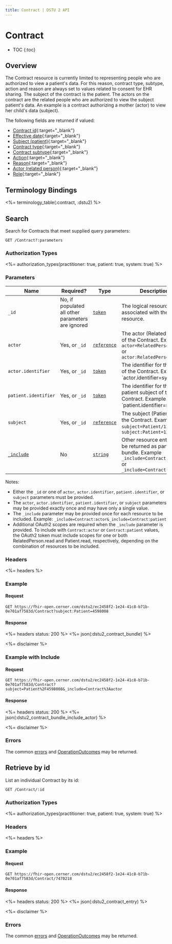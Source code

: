 ```yaml
---
title: Contract | DSTU 2 API
---
```


# Contract

* TOC
{:toc}

## Overview

The Contract resource is currently limited to representing people who are authorized to view a patient's data. For this reason, contract type, subtype, action and reason are always set to values related to consent for EHR sharing. The subject of the contract is the patient. The actors on the contract are the related people who are authorized to view the subject patient's data. An example is a contract authorizing a mother (actor) to view her child's data (subject).

The following fields are returned if valued:

* [Contract id](http://hl7.org/fhir/dstu2/resource-definitions.html#Resource.id){:target="_blank"}
* [Effective date](http://hl7.org/fhir/DSTU2/contract-definitions.html#Contract.applies){:target="_blank"}
* [Subject (patient)](http://hl7.org/fhir/DSTU2/contract-definitions.html#Contract.subject){:target="_blank"}
* [Contract type](http://hl7.org/fhir/DSTU2/contract-definitions.html#Contract.type){:target="_blank"}
* [Contract subtype](http://hl7.org/fhir/DSTU2/contract-definitions.html#Contract.subType){:target="_blank"}
* [Action](http://hl7.org/fhir/DSTU2/contract-definitions.html#Contract.action){:target="_blank"}
* [Reason](http://hl7.org/fhir/DSTU2/contract-definitions.html#Contract.actionReason){:target="_blank"}
* [Actor (related person)](http://hl7.org/fhir/DSTU2/contract-definitions.html#Contract.term.actor.entity){:target="_blank"}
* [Role](http://hl7.org/fhir/DSTU2/contract-definitions.html#Contract.term.actor.role){:target="_blank"}

## Terminology Bindings

<%= terminology_table(:contract, :dstu2) %>

## Search

Search for Contracts that meet supplied query parameters:

    GET /Contract?:parameters

### Authorization Types

<%= authorization_types(practitioner: true, patient: true, system: true) %>

### Parameters

 Name                 | Required?                                                    | Type          | Description
----------------------|--------------------------------------------------------------|---------------|------------------------------------------------------------------------------------------------------------------------------
 `_id`                | No, if populated all other parameters are ignored            | [`token`]     | The logical resource id associated with the resource.
 `actor`              | Yes, or `_id`                                                | [`reference`] | The actor (RelatedPerson) of the Contract. Example: `actor=RelatedPerson/1234` or `actor:RelatedPerson=1234`
 `actor.identifier`   | Yes, or `_id`                                                | [`token`]     | The identifier for the actor of the Contract. Example `actor.identifier=system|1234`
 `patient.identifier` | Yes, or `_id`                                                | [`token`]     | The identifier for the patient subject of the Contract. Example `patient.identifier=system|5678`
 `subject`            | Yes, or `_id`                                                | [`reference`] | The subject (Patient) of the Contract. Example `subject=Patient/1234` or `subject:Patient=1234`
 [`_include`]         | No                                                           | [`string`]    | Other resource entries to be returned as part of the bundle. Example `_include=Contract:actor` or `_include=Contract:patient`

Notes:

- Either the `_id` or one of `actor`, `actor.identifier`, `patient.identifier`, or `subject` parameters must be provided.
- The `actor`, `actor.identifier`, `patient.identifier`, or `subject` parameters may be provided exactly once and may have only a single value.
- The `_include` parameter may be provided once for each resource to be included. Example: `_include=Contract:actor&_include=Contract:patient`
- Additional OAuth2 scopes are required when the `_include` parameter is provided. To include with `Contract:actor` or `Contract:patient` values, the OAuth2 token must include scopes for one or both RelatedPerson.read and Patient.read, respectively, depending on the combination of resources to be included.

### Headers

 <%= headers %>

### Example

#### Request

    GET https://fhir-open.cerner.com/dstu2/ec2458f2-1e24-41c8-b71b-0e701af7583d/Contract?subject:Patient=4598008

#### Response

<%= headers status: 200 %>
<%= json(:dstu2_contract_bundle) %>

<%= disclaimer %>

### Example with Include

#### Request

    GET https://fhir-open.cerner.com/dstu2/ec2458f2-1e24-41c8-b71b-0e701af7583d/Contract?subject=Patient%2F4598008&_include=Contract%3Aactor

#### Response

<%= headers status: 200 %>
<%= json(:dstu2_contract_bundle_include_actor) %>

<%= disclaimer %>

### Errors

The common [errors] and [OperationOutcomes] may be returned.

## Retrieve by id

List an individual Contract by its id:

    GET /Contract/:id

### Authorization Types

<%= authorization_types(practitioner: true, patient: true, system: true) %>

### Headers

<%= headers %>

### Example

#### Request

    GET https://fhir-open.cerner.com/dstu2/ec2458f2-1e24-41c8-b71b-0e701af7583d/Contract/7470218

#### Response

<%= headers status: 200 %>
<%= json(:dstu2_contract_entry) %>

<%= disclaimer %>

### Errors

The common [errors] and [OperationOutcomes] may be returned.

[`reference`]: http://hl7.org/fhir/DSTU2/search.html#reference
[`string`]: http://hl7.org/fhir/DSTU2/search.html#string
[`token`]: http://hl7.org/fhir/DSTU2/search.html#token
[`_include`]: http://hl7.org/fhir/DSTU2/search.html#include
[errors]: ../../#client-errors
[OperationOutcomes]: ../../#operation-outcomes
